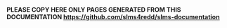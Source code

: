 #### PLEASE COPY HERE ONLY PAGES GENERATED FROM THIS DOCUMENTATION https://github.com/slms4redd/slms-documentation
